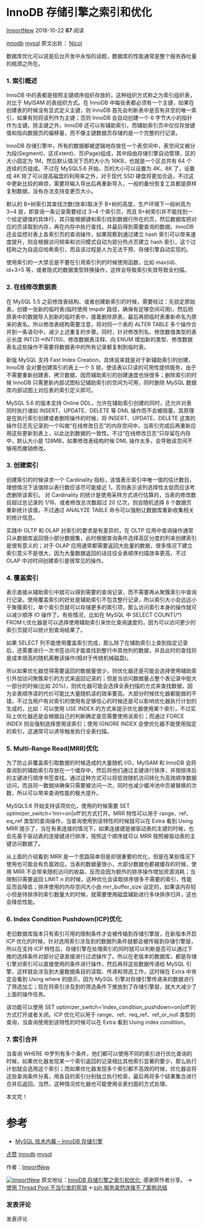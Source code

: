 # InnoDB 存储引擎之索引和优化

[ImportNew](http://ju.outofmemory.cn/feed/123/ 'ImportNew') 2018-10-22 **87** 阅读

[innodb](http://ju.outofmemory.cn/tag/innodb/) [mysql](http://ju.outofmemory.cn/tag/mysql/)
原文出处： [Nicol](http://taozj.net/201809/innodb-index.html)

数据库优化可以说是后台开发中永恒的话题，数据库的性能通常是整个服务吞吐量的瓶颈之所在。

### 1. 索引概述

InnoDB 中的表都是按照主键顺序组织存放的，这种组织方式称之为索引组织表，对比于 MyISAM 的表组织方式。在 InnoDB 中每张表都必须有一个主键，如果在创建表的时候没有显式定义主键，则 InnoDB 首先会判断表中是否有非空的唯一索引，如果有则将该列作为主键；否则 InnoDB 会自动创建一个 6 字节大小的指针作为主键。除主键之外，InnoDB 还可以有辅助索引，而辅助索引页中仅仅存放键值和指向数据页的偏移量，而不像主键数据页存储的是一个完整的行记录。

InnoDB 存储引擎中，所有的数据都被逻辑地存放在一个表空间中，表空间又被分为段(Segment)、区(Extent)、页(Page)组成，其中段由存储引擎自动管理，区的大小固定为 1M，然后默认情况下页的大小为 16KB，也就是一个区总共有 64 个连续的页组成。不过在 MySQL5.6 开始，页的大小可以设置为 4K、8K 了，设置成 4K 除了可以提高磁盘的利用率之外，对于现代 SSD 硬盘将更加合适，不过这中更新比较的麻烦，需要将输入导出后再重新导入，一般的备份恢复工具都是原样复制数据，没有办法支持变更页大小。

默认的 B+树索引其查找次数(效率)取决于 B+树的高度，生产环境下一般树高为 3~4 层，即查询一条记录需要经过 3~4 个索引页，而且 B+树索引并不能找到一个给定键值的具体行，其只能根据键和索引找到数据行所在的页，然后数据库把对应的页读取到内存，再在内存中执行查找，并最后得到需要查询的数据。InnoDB 还会监控对表上各索引页的查询操作，如果观察到通过建立 hash 索引可以带来速度提升，则会根据访问频率和访问模式自动为部分热点页建立 hash 索引，这个过程称之为自适应哈希索引，而且该过程是人为无法干预、存储引擎自动实现的。

使用索引的一大禁忌是不要在引用索引列的时候使用函数，比如 max(id)、id+3>5 等，或者隐式的数据类型转换操作，这样会导致索引失效导致全扫描。

### 2. 在线修改数据表

在 MySQL 5.5 之前修改表结构、或者创建新索引的时候，需要经过：先锁定原始表，创建一张新的临时表(临时使用 tmpdir 路径，确保有足够空间可用)，然后把原表中的数据导入到新的临时表中，接着删除原表，最后再把临时表重新命名为原来的表名。所以修改表结构需要注意，将对同一个表的 ALTER TABLE 多个操作合并到一条语句中，减少上述重复的步骤。同时，针对修改列名、修改数值类型的表示长度 INT(3)->INT(10)、修改数据表注释、向 ENUM 增加新的类型、修改数据表名这些操作不需要将数据表中的所有记录都复制到临时表。

新版 MySQL 支持 Fast Index Creation，具体说来就是对于新辅助索引的创建，InnoDB 会对要创建索引的表上一个 S 锁，使该表以只读的可用性提供服务，由于不需要重新创建表、拷贝数据，因而辅助索引的创建速度也快很多；删除索引的时候 InnoDB 只需更新内部试图标记辅助索引的空间为可用，同时删除 MySQL 数据库内部试图上对应表的索引定义即可。

MySQL 5.6 的版本支持 Online DDL，允许在辅助索引创建的同时，还允许对表同时执行诸如 INSERT、UPDATE、DELETE 等 DML 操作而不会被阻塞，其原理是在执行索引创建或者删除操作的时候，将 INSERT、UPDATE、DELETE 这类的操作日志先记录到一个叫做“在线修改日志”的内存空间中，当索引完成后再重新应用这些更新到表上，以此达到数据的一致性。不过“在线修改日志“只存留在内存中，默认大小是 128MB，如果修改表结构时候 DML 操作太多，会导致该空间不够用而撤销修改。

### 3. 创建索引

创建索引的时候讲求一个 Cardinality 指标，该值表示索引中唯一值的估计数目，理想情况下该值除以表行数应该尽可能接近 1，否则表示该列选择性太低而应该考虑删除该索引。 对 Cardinality 的统计是使用采样方式进行估算的，当表的修改数目超过总记录的 1/16、或者修改总次数超过 20 亿次，则会随机选择 8 个数据页重新统计该值，不过通过 ANALYZE TABLE 命令可以强制让数据库重新收集相关的统计信息。

实践中 OLTP 和 OLAP 对索引的要求是有差异的，在 OLTP 应用中查询操作通常只从数据库返回很小部分数据集，此时根据查询条件选择高区分度的列来创建索引是很有意义的；对于 OLAP 应用通常都需要返回大批量的数据，很多情况下建立索引意义不是很大，因为大量数据返回的话往往全表顺序扫描效率更高，不过 OLAP 中对时间创建索引是很常见的操作。

### 4. 覆盖索引

表示直接从辅助索引中就可以得到需要的查询记录，而不需要再从聚簇索引中查询行记录。使用覆盖索引的好处是辅助索引不包含整行记录，所以索引大小会远远小于聚簇索引，单个索引页就可以存储更多的索引项，那么访问索引本身的操作就可以减少顺序 IO 操作了。有些情况，比如在 MySQL 中 SELECT COUNT(/\*) FROM t;优化器是可以选择使用辅助索引来优化查询速度的，因为可以访问更少的索引页就可以统计到查询结果了。

如果 SELECT 列不能使用覆盖索引完成，那么除了在辅助索引上查到指定记录后，还需要进行一次书签访问才能查找到整行中其他列的数据，并且此时的查找将是成本很高的随机离散读操作(相对于传统机械磁盘)。

所以如果优化器觉得需要返回的数据量很少，则优化器还是可能会选择使用辅助索引外加访问聚簇索引的方式来返回记录的；但是当访问数据量占整个表记录中挺大一部分的时候(比如 20%)，则优化器可能会选择全表扫描的方式来查找数据，因为全表顺序读的代价可能比大量随机读的效率要高。大部分时候优化器都能做的不错，不过当用户有对索引的使用有足够信心的时候还是可以影响优化器执行计划的生成的，比如：可以使用 USE INDEX 的方式来提示优化器使用某个索引，不过实际上优化器还是会根据自己的判断确定是否需要使用该索引；而通过 FORCE INDEX 则会强制选择使用该索引；使用 IGNORE INDEX 会使优化器不能使用指定的索引，这通常可以诱导触发执行全表扫描。

### 5. Multi-Range Read(MRR)优化

为了防止非覆盖索引取数据的时候造成的大量随机 I/O，MyISAM 和 InnoDB 会将查询到的辅助索引存放在一个缓存中，然后将他们通过主键进行排序，并按排序后的主键进行顺序书签查找。通过这种方式可以将低效随机访问转化为高效顺序数据访问，而且同一数据块确保只需要被访问一次，同时也减少缓冲池中页被替换的次数，所以可以带来查询性能的极大提升。

MySQL5.6 开始支持该项优化，使用的时候需要 SET optimizer_switch=’mrr=on|off’的方式打开。MRR 特性可以用于 range、ref、eq_ref 类型的查询操作，当查询使用到该特性的时候就可以在 Extra 看到 Using MRR 提示了，当在有表连接的情况下，如果连接键是被驱动表的主键的时候，也会先基于驱动表的连接键进行排序，按照这个顺序就可以 MRR 按照被驱动表的主键访问数据了。

从上面的介绍看到 MRR 是一个思路简单但是却很重要的优化，但是在某些情况下使用也可能会有负面效应。当表的数据量很小，大部分数据也都被缓存的时候，使用 MRR 不会带来随机访问的收益，反而会因为额外的排序操作增加资源消耗；当限制只需要返回 LIMIT n 的时候，这种优化会读取排序很多不需要的索引，性能反而会降低；排序使用的内存空间大小由 mrr_buffer_size 设定的，如果该内存较小但是待排序的索引数量大的时候，就需要使用磁盘辅助进行多块排序归并，这也会降低性能。

### 6. Index Condition Pushdown(ICP)优化

老旧数据库版本只有索引可用的限制条件才会被传输到存储引擎层，在新版本开启 ICP 优化的时候，针对选用索引涉及到的数据列条件就都会被传输到存储引擎层，所以在支持 ICP 特性后，存储引擎在处理索引的同时就可以判断是否可以通过下推的选择条件对部分记录直接进行过滤操作了。所以在老版本的数据库，都是存储引擎对索引可以直接使用的条件进行操作，然后再将这些数据传递给 MySQL 引擎，这样就会涉及到大量数据条目的读取、传递和筛选工作，这时候在 Extra 中肯定会看到 Using where 的提示，因为 MySQL 引擎对存储引擎传递来的数据进行了筛选加工；现在将索引涉及到的筛选条件下推放到了存储引擎层，就大大减少了上面的操作任务。

该功能可以使用 SET optimizer_switch=’index_condition_pushdown=on|off’的方式打开或者关闭。ICP 优化可以用于 range、ref、req_ref、ref_or_null 类型的查询，当查询使用到该特性的时候可以在 Extra 看到 Using index condition。

### 7. 索引合并

当查询 WHERE 中罗列有多个条件，他们都可以使用不同的索引进行优化查询的时候，如果优化器发现某一个索引返回的记录相比其他索引显著的要少，那么执行计划就会选用这个索引；而如果优化器发现多个索引都不高效的时候，优化器会将这些查询条件分离，用各自的索引分别独立执行检索，最后再将多个结果集合进行合并后返回。当然，这种情况优化器也可能使用全表扫面的方式处理。

本文完！

# 参考

- [MySQL 技术内幕 – InnoDB 存储引擎](https://book.douban.com/subject/24708143/)

[点赞]()
[innodb](http://ju.outofmemory.cn/tag/innodb/) [mysql](http://ju.outofmemory.cn/tag/mysql/)

作者：[ImportNew](http://ju.outofmemory.cn/feed/123/ 'ImportNew')

[![ImportNew](http://ju.outofmemory.cn/flogos/3/123.png)](http://ju.outofmemory.cn/feed/123/)
原文地址：[InnoDB 存储引擎之索引和优化](http://www.importnew.com/30259.html), 感谢原作者分享。
→[使用 Thread Pool 不当引发的死锁]() ←[ssh 服务突然连接不了案例总结]()

[]()
[]()

### 发表评论

发表评论
